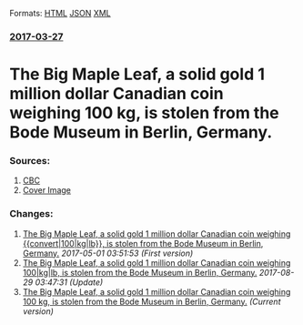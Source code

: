 
Formats: [HTML](/news/2017/03/27/the-big-maple-leaf-a-solid-gold-1-million-dollar-canadian-coin-weighing-100-kg-is-stolen-from-the-bode-museum-in-berlin-germany.html)  [JSON](/news/2017/03/27/the-big-maple-leaf-a-solid-gold-1-million-dollar-canadian-coin-weighing-100-kg-is-stolen-from-the-bode-museum-in-berlin-germany.json)  [XML](/news/2017/03/27/the-big-maple-leaf-a-solid-gold-1-million-dollar-canadian-coin-weighing-100-kg-is-stolen-from-the-bode-museum-in-berlin-germany.xml)  

### [2017-03-27](/news/2017/03/27/index.md)

# The Big Maple Leaf, a solid gold 1 million dollar Canadian coin weighing 100 kg, is stolen from the Bode Museum in Berlin, Germany.




### Sources:

1. [CBC](http://www.cbc.ca/news/entertainment/cdn-coin-berlin-stolen-1.4042325)
1. [Cover Image](https://i.cbc.ca/1.4042338.1490625564!/cpImage/httpImage/image.jpg_gen/derivatives/16x9_1180/germany-museum-heist.jpg)

### Changes:

1. [The Big Maple Leaf, a solid gold 1 million dollar Canadian coin weighing {{convert|100|kg|lb}}, is stolen from the Bode Museum in Berlin, Germany.](/news/2017/03/27/the-big-maple-leaf-a-solid-gold-1-million-dollar-canadian-coin-weighing-convert-100-kg-lb-is-stolen-from-the-bode-museum-in-berlin-ge.md) _2017-05-01 03:51:53 (First version)_
2. [The Big Maple Leaf, a solid gold 1 million dollar Canadian coin weighing 100|kg|lb, is stolen from the Bode Museum in Berlin, Germany.](/news/2017/03/27/the-big-maple-leaf-a-solid-gold-1-million-dollar-canadian-coin-weighing-100-kg-lb-is-stolen-from-the-bode-museum-in-berlin-germany.md) _2017-08-29 03:47:31 (Update)_
2. [The Big Maple Leaf, a solid gold 1 million dollar Canadian coin weighing 100 kg, is stolen from the Bode Museum in Berlin, Germany.](/news/2017/03/27/the-big-maple-leaf-a-solid-gold-1-million-dollar-canadian-coin-weighing-100-kg-is-stolen-from-the-bode-museum-in-berlin-germany.md) _(Current version)_
